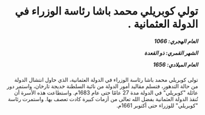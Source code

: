 <h1 dir="rtl">تولي كوبريلي محمد باشا رئاسة الوزراء في الدولة العثمانية .</h1>

<h5 dir="rtl">العام الهجري:  1066

الشهر القمري: ذو القعدة

العام الميلادي: 1656</h5>

<p dir="rtl">تولى كوبريلي محمد باشا رئاسة الوزراء في الدولة العثمانية، الذي حاول انتشال الدولة من حالة التدهور، فتسلم مقاليد أمور الدولة من نائبة السلطنة خديجة تارخان، واستمر دور عائلة "كوبريلي" في الدولة مدة 27 عامًا حتى عام 1683م. واستطاعت هذه الأسرة أن تُنقذ الدولة العثمانية بفضل الله تعالى من أزمات كبيرة كادت تعصف بها. واستمرت رئاسة "كوبريلي" للوزراء حتى أكتوبر 1661م.</p></br>
